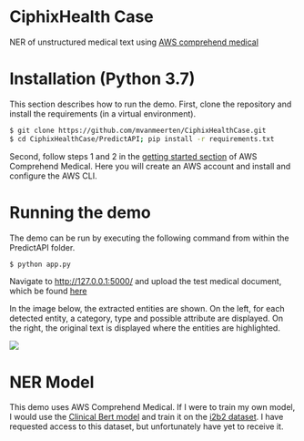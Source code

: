 # CiphixHealth Case
NER of unstructured medical text using [AWS comprehend medical](https://aws.amazon.com/comprehend/medical/)

# Installation (Python 3.7)
This section describes how to run the demo. First, clone the repository and install the requirements (in a virtual environment).
```bash
$ git clone https://github.com/mvanmeerten/CiphixHealthCase.git
$ cd CiphixHealthCase/PredictAPI; pip install -r requirements.txt
```

Second, follow steps 1 and 2 in the [getting started section](https://docs.aws.amazon.com/comprehend/latest/dg/getting-started.html) of AWS Comprehend Medical. Here you will create an AWS account and install and configure the AWS CLI.

# Running the demo
The demo can be run by executing the following command from within the PredictAPI folder.
```bash
$ python app.py
```
Navigate to http://127.0.0.1:5000/ and upload the test medical document, which be found [here](https://github.com/mvanmeerten/CiphixHealthCase/blob/master/PredictAPI/documents/MedDocTest.pdf)

In the image below, the extracted entities are shown. On the left, for each detected entity, a category, type and possible attribute are displayed. On the right, the original text is displayed where the entities are highlighted.

![](https://puu.sh/GicTt/2b9cc5fba4.png)

# NER Model
This demo uses AWS Comprehend Medical. If I were to train my own model, I would use the [Clinical Bert model](https://github.com/EmilyAlsentzer/clinicalBERT) and train it on the [i2b2 dataset](https://www.i2b2.org/NLP/DataSets/Main.php). I have requested access to this dataset, but unfortunately have yet to receive it.

